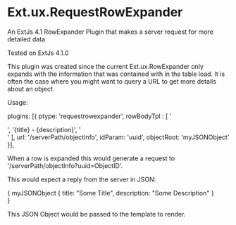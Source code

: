 Ext.ux.RequestRowExpander
=========================

An ExtJs 4.1 RowExpander Plugin that makes a server request for more detailed data 

Tested on ExtJs 4.1.0 

This plugin was created since the current Ext.ux.RowExpander only expands with the information that was contained with in the table load. It is often the case where you might want to query a URL to get more details about an object.  


Usage:

plugins: [{
	ptype: 'requestrowexpander',
    rowBodyTpl : [
    	'<div>',
        '{title} - {description}',
        '</div>'
    ],
    url: '/serverPath/objectInfo',
    idParam: 'uuid',
    objectRoot: 'myJSONObject'
}],

When a row is expanded this would generate a request to '/serverPath/objectInfo?uuid=ObjectID'. 

This would expect a reply from the server in JSON:

{
	myJSONObject {
		title: "Some Title",
		description: "Some Description"
	}	
}

This JSON Object would be passed to the template to render. 
